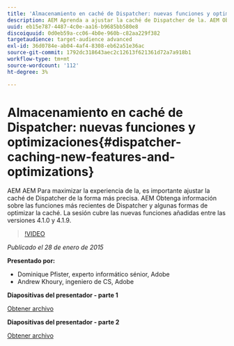```yaml
---
title: 'Almacenamiento en caché de Dispatcher: nuevas funciones y optimizaciones'
description: AEM Aprenda a ajustar la caché de Dispatcher de la. AEM Obtenga información sobre las funciones más recientes de Dispatcher y algunas formas de optimizar la caché. La sesión cubre las nuevas funciones añadidas entre las versiones 4.1.0 y 4.1.9.
uuid: eb15e787-4487-4c0e-aa16-b9685bb580e8
discoiquuid: 0d0eb59a-cc06-4b0e-960b-c82aa229f382
targetaudience: target-audience advanced
exl-id: 36d0784e-ab04-4af4-8308-eb62a51e36ac
source-git-commit: 1792dc318643aec2c12613f621361d72a7a918b1
workflow-type: tm+mt
source-wordcount: '112'
ht-degree: 3%

---
```


# Almacenamiento en caché de Dispatcher: nuevas funciones y optimizaciones{#dispatcher-caching-new-features-and-optimizations}

AEM AEM Para maximizar la experiencia de la, es importante ajustar la caché de Dispatcher de la forma más precisa. AEM Obtenga información sobre las funciones más recientes de Dispatcher y algunas formas de optimizar la caché. La sesión cubre las nuevas funciones añadidas entre las versiones 4.1.0 y 4.1.9.

>[!VIDEO](https://video.tv.adobe.com/v/19378/?quality=9)

*Publicado el 28 de enero de 2015*

**Presentado por:**

* Dominique Pfister, experto informático sénior, Adobe
* Andrew Khoury, ingeniero de CS, Adobe

**Diapositivas del presentador - parte 1**

[Obtener archivo](assets/aemgems-dispatcher-caching-part1-jan-28-2015.pdf)

**Diapositivas del presentador - parte 2**

[Obtener archivo](assets/aemgems-dispatcher-caching-part2-jan-28-2015.pdf)
<!--
[Get back to the Overview](https://helpx.adobe.com/experience-manager/kt/eseminars/gems/aem-index.html)
-->
